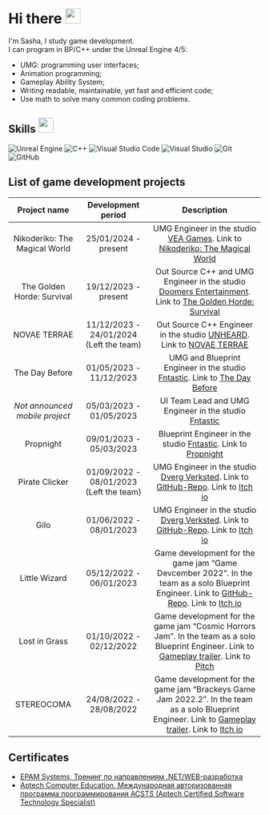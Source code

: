 # Hi there <img src="https://raw.githubusercontent.com/MartinHeinz/MartinHeinz/master/wave.gif" width="30px">

I'm Sasha, I study game development.  
I can program in BP/C++ under the Unreal Engine 4/5:  
* UMG: programming user interfaces;
* Animation programming;
* Gameplay Ability System;
* Writing readable, maintainable, yet fast and efficient code;  
* Use math to solve many common coding problems.    


## Skills <img src="https://user-images.githubusercontent.com/34418187/202911895-f5e9690b-9772-4c3a-8ba6-d6ad2039e3b4.gif" width="30px">
 <img alt="Unreal Engine" src="https://img.shields.io/badge/unrealengine-%23313131.svg?style=for-the-badge&logo=unrealengine&logoColor=white"/> <img alt="C++" src="https://img.shields.io/badge/c++-%2300599C.svg?style=for-the-badge&logo=c%2B%2B&logoColor=white"/> <img alt="Visual Studio Code" src="https://img.shields.io/badge/VisualStudioCode-0078d7.svg?style=for-the-badge&logo=visual-studio-code&logoColor=white"/> <img alt="Visual Studio" src="https://img.shields.io/badge/VisualStudio-5C2D91.svg?style=for-the-badge&logo=visual-studio&logoColor=white"/> <img alt="Git" src="https://img.shields.io/badge/git-%23F05033.svg?style=for-the-badge&logo=git&logoColor=white"/> ![GitHub](https://img.shields.io/badge/github-%23121011.svg?style=for-the-badge&logo=github&logoColor=white)
## List of game development projects
| Project name | Development period | Description |
|:------------:|:------------------:|:-----------:|
| Nikoderiko: The Magical World |25/01/2024 - present| UMG Engineer in the studio [VEA Games](https://www.veagames.com/). Link to [Nikoderiko: The Magical World](https://store.steampowered.com/app/2374190/Nikoderiko/) |
| The Golden Horde: Survival |19/12/2023 - present| Out Source C++ and UMG Engineer in the studio [Doomers Entertainment](https://thegoldenhorde.uz/). Link to [The Golden Horde: Survival](https://store.steampowered.com/app/3244040/The_Golden_Horde_Survival/) |
| NOVAE TERRAE |11/12/2023 - 24/01/2024 (Left the team)| Out Source С++ Engineer in the studio [UNHEARD](https://vk.com/unheardgames). Link to [NOVAE TERRAE](https://vkplay.ru/play/game/novae_terrae/) |
| The Day Before |01/05/2023 - 11/12/2023| UMG and Blueprint Engineer in the studio [Fntastic](https://ru.fntastic.com/). Link to [The Day Before](https://www.daybeforegame.com/) |
| *Not announced mobile project* |05/03/2023 - 01/05/2023| UI Team Lead and UMG Engineer in the studio [Fntastic](https://ru.fntastic.com/) |
| Propnight |09/01/2023 - 05/03/2023| Blueprint Engineer in the studio [Fntastic](https://ru.fntastic.com/). Link to [Propnight](https://www.propnight.com/) |
| Pirate Clicker |01/09/2022 - 08/01/2023 (Left the team)| UMG Engineer in the studio [Dverg Verksted](https://github.com/Dverg-Verksted). Link to [GitHub-Repo](https://github.com/Dverg-Verksted/PirateClicker). Link to [Itch io](https://dvergverksted.itch.io/pirate-clicker) |
| Gilo |01/06/2022 - 08/01/2023| UMG Engineer in the studio [Dverg Verksted](https://github.com/Dverg-Verksted). Link to [GitHub-Repo](https://github.com/Dverg-Verksted/Gilo). Link to [Itch io](https://dvergverksted.itch.io/horror-game) |
| Little Wizard |05/12/2022 - 06/01/2023| Game development for the game jam “Game Devcember 2022”. In the team as a solo Blueprint Engineer. Link to [GitHub-Repo](https://github.com/Por7ableWorlD/Little_Wizard). Link to [Itch io](https://por7ableworld.itch.io/little-wizard) |
| Lost in Grass |01/10/2022 - 02/12/2022| Game development for the game jam “Cosmic Horrors Jam”. In the team as a solo Blueprint Engineer. Link to [Gameplay trailer](https://youtu.be/epFkhUCsgmA). Link to [Pitch](https://portfolio.hse.ru/Project/149348#149348_3263401) |
| STEREOCOMA |24/08/2022 - 28/08/2022| Game development for the game jam “Brackeys Game Jam 2022.2”. In the team as a solo Blueprint Engineer. Link to [Gameplay trailer](https://youtu.be/3MnY63UvC1o). Link to [Itch io](https://itch.io/jam/brackeys-8/rate/1680058) |

## Certificates
* [EPAM Systems, Тренинг по направлениям .NET/WEB-разработка](https://drive.google.com/file/d/1b6xx28p_QM6FbyuxRjVeUYWLmZgQgvCo/view)  
* [Aptech Computer Education, Международная авторизованная программа программирования ACSTS (Aptech Certified Software Technology Specialist)](https://drive.google.com/file/d/1PWX7pavxeaKBpJs4jzXfZl-POjCK4Ymh/view)  
